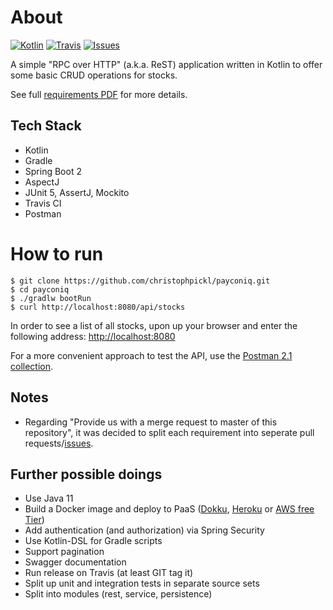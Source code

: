 # About

[![Kotlin](https://img.shields.io/badge/kotlin-1.2.71-blue.svg)](http://kotlinlang.org)
[![Travis](https://img.shields.io/travis/christophpickl/payconiq.svg)](https://travis-ci.org/christophpickl/payconiq)
[![Issues](https://img.shields.io/github/issues/christophpickl/payconiq.svg)](https://github.com/christophpickl/payconiq/issues?q=is%3Aopen) 

A simple "RPC over HTTP" (a.k.a. ReST) application written in Kotlin to offer some basic CRUD operations for stocks.

See full [requirements PDF](https://github.com/christophpickl/payconiq/blob/master/requirements.pdf) for more details.

## Tech Stack

* Kotlin
* Gradle
* Spring Boot 2
* AspectJ
* JUnit 5, AssertJ, Mockito
* Travis CI
* Postman

# How to run

    $ git clone https://github.com/christophpickl/payconiq.git
    $ cd payconiq
    $ ./gradlw bootRun
    $ curl http://localhost:8080/api/stocks

In order to see a list of all stocks, upon up your browser and enter the following address: [http://localhost:8080](http://localhost:8080)

For a more convenient approach to test the API, use the [Postman 2.1 collection](https://github.com/christophpickl/payconiq/blob/master/payconiq.postman_collection.json).

## Notes

* Regarding "Provide us with a merge request to master of this repository", it was decided to split each requirement into seperate pull requests/[issues](https://github.com/christophpickl/payconiq/issues?q=is%3Aissue+is%3Aclosed).

## Further possible doings

* Use Java 11
* Build a Docker image and deploy to PaaS ([Dokku](http://dokku.viewdocs.io/dokku/), [Heroku](https://www.heroku.com/) or [AWS free Tier](https://aws.amazon.com/free/))
* Add authentication (and authorization) via Spring Security
* Use Kotlin-DSL for Gradle scripts
* Support pagination
* Swagger documentation
* Run release on Travis (at least GIT tag it)
* Split up unit and integration tests in separate source sets
* Split into modules (rest, service, persistence)
